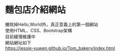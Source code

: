 # 麵包店介紹網站
撇除掉Hello,World外，真正意義上的第一個網站 <br>
使用HTML、CSS、Bootstrap架構<br>
目前緩慢維護中<br>
網站網址如下<br>
https://jessie-yuwen.github.io/Tom_bakery/index.html
